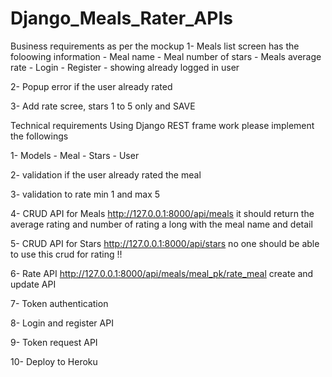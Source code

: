 # Django_Meals_Rater_APIs
Business requirements as per the mockup
1- Meals list screen has the foloowing information - Meal name - Meal number of stars - Meals average rate - Login - Register - showing already logged in user

2- Popup error if the user already rated

3- Add rate scree, stars 1 to 5 only and SAVE

Technical requirements
Using Django REST frame work please implement the followings

1- Models - Meal - Stars - User

2- validation if the user already rated the meal

3- validation to rate min 1 and max 5

4- CRUD API for Meals http://127.0.0.1:8000/api/meals it should return the average rating and number of rating a long with the meal name and detail

5- CRUD API for Stars http://127.0.0.1:8000/api/stars no one should be able to use this crud for rating !!

6- Rate API http://127.0.0.1:8000/api/meals/meal_pk/rate_meal create and update API

7- Token authentication

8- Login and register API

9- Token request API

10- Deploy to Heroku
